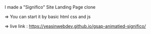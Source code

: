 I made a "Significo" Site Landing Page clone  

=> You can start it by basic html css and js 

=> live link : https://yeasinwebdev.github.io/gsap-animatied-significo/
